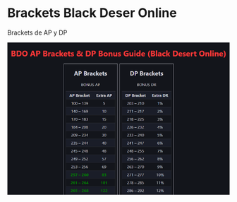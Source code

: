 # Brackets Black Deser Online

Brackets de AP y DP

![Screenshot](screenshots/bracketsbdo.png 'Brackets de AP y DP')
